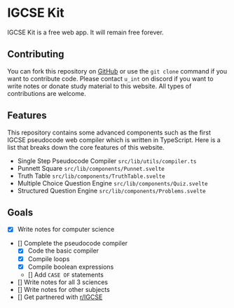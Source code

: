 # IGCSE Kit

IGCSE Kit is a free web app. It will remain free forever.

## Contributing

You can fork this repository on [GitHub](https://github.com/intfract) or use the `git clone` command if you want to contribute code. Please contact `u_int` on discord if you want to write notes or donate study material to this website. All types of contributions are welcome.

## Features

This repository contains some advanced components such as the first IGCSE pseudocode web compiler which is written in TypeScript. Here is a list that breaks down the core features of this website.
- Single Step Pseudocode Compiler `src/lib/utils/compiler.ts`
- Punnett Square `src/lib/components/Punnet.svelte`
- Truth Table `src/lib/components/TruthTable.svelte`
- Multiple Choice Question Engine `src/lib/components/Quiz.svelte`
- Structured Question Engine `src/lib/components/Problems.svelte`

## Goals

- [x] Write notes for computer science
- [] Complete the pseudocode compiler
  - [x] Code the basic compiler
  - [x] Compile loops
  - [x] Compile boolean expressions
  - [] Add `CASE OF` statements
- [] Write notes for all 3 sciences
- [] Write notes for other subjects
- [] Get partnered with [r/IGCSE](https://reddit.com/r/igcse)